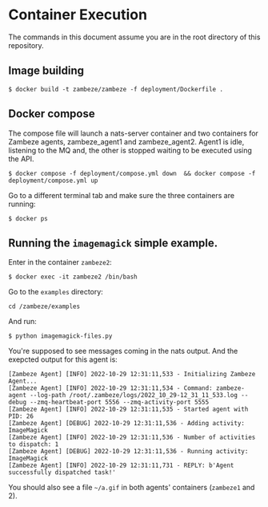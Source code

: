 # Container Execution

The commands in this document assume you are in the root directory of this
 repository.

## Image building


```shell
$ docker build -t zambeze/zambeze -f deployment/Dockerfile .
```

## Docker compose

The compose file will launch a nats-server container and two containers for 
Zambeze agents, zambeze_agent1 and zambeze_agent2. 
Agent1 is idle, listening to the MQ and, the other is stopped waiting to be
 executed using the API.

```shell
$ docker compose -f deployment/compose.yml down  && docker compose -f deployment/compose.yml up
```

Go to a different terminal tab and make sure the three containers are running:

```shell
$ docker ps
```

## Running the `imagemagick` simple example.

Enter in the container `zambeze2`:

```shell
$ docker exec -it zambeze2 /bin/bash
```

Go to the `examples` directory:

```
cd /zambeze/examples
```

And run:

```shell
$ python imagemagick-files.py
```

You're supposed to see messages coming in the nats output. And the exepcted
output for this agent is:

```shell
[Zambeze Agent] [INFO] 2022-10-29 12:31:11,533 - Initializing Zambeze Agent...
[Zambeze Agent] [INFO] 2022-10-29 12:31:11,534 - Command: zambeze-agent --log-path /root/.zambeze/logs/2022_10_29-12_31_11_533.log --debug --zmq-heartbeat-port 5556 --zmq-activity-port 5555
[Zambeze Agent] [INFO] 2022-10-29 12:31:11,535 - Started agent with PID: 26
[Zambeze Agent] [DEBUG] 2022-10-29 12:31:11,536 - Adding activity: ImageMagick
[Zambeze Agent] [INFO] 2022-10-29 12:31:11,536 - Number of activities to dispatch: 1
[Zambeze Agent] [DEBUG] 2022-10-29 12:31:11,536 - Running activity: ImageMagick
[Zambeze Agent] [INFO] 2022-10-29 12:31:11,731 - REPLY: b'Agent successfully dispatched task!'
```

You should also see a file `~/a.gif` in both agents' containers (`zambeze1` and 2).


